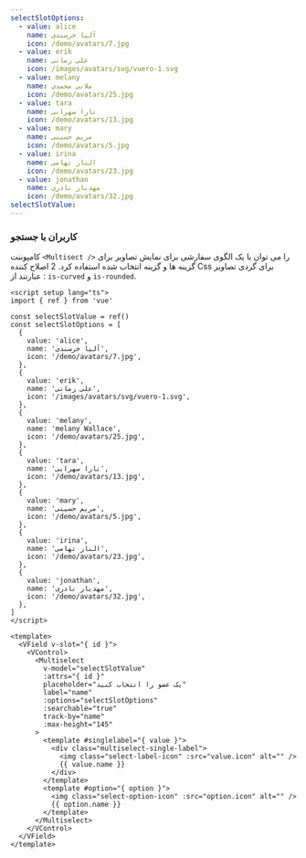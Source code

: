 ```yaml
---
selectSlotOptions:
  - value: alice
    name: آلیا خرسندی
    icon: /demo/avatars/7.jpg
  - value: erik
    name: علی زمانی
    icon: /images/avatars/svg/vuero-1.svg
  - value: melany
    name: ملانی محمدی
    icon: /demo/avatars/25.jpg
  - value: tara
    name: تارا سهرابی
    icon: /demo/avatars/13.jpg
  - value: mary
    name: مریم حسینی
    icon: /demo/avatars/5.jpg
  - value: irina
    name: الناز تهامی
    icon: /demo/avatars/23.jpg
  - value: jonathan
    name: مهدیار نادری
    icon: /demo/avatars/32.jpg
selectSlotValue:
---
```


### کاربران با جستجو

کامپوننت `<Multisect />` را می توان با یک الگوی سفارشی برای نمایش تصاویر برای گزینه ها و گزینه انتخاب شده استفاده کرد. 2 اصلاح کننده Css برای گردی تصاویر عبارتند از : `is-curved` و `is-rounded`.

<!--code-->

```vue
<script setup lang="ts">
import { ref } from 'vue'

const selectSlotValue = ref()
const selectSlotOptions = [
  {
    value: 'alice',
    name: 'آلیا خرسندی',
    icon: '/demo/avatars/7.jpg',
  },
  {
    value: 'erik',
    name: 'علی زمانی',
    icon: '/images/avatars/svg/vuero-1.svg',
  },
  {
    value: 'melany',
    name: 'melany Wallace',
    icon: '/demo/avatars/25.jpg',
  },
  {
    value: 'tara',
    name: 'تارا سهرابی',
    icon: '/demo/avatars/13.jpg',
  },
  {
    value: 'mary',
    name: 'مریم حسینی',
    icon: '/demo/avatars/5.jpg',
  },
  {
    value: 'irina',
    name: 'الناز تهامی',
    icon: '/demo/avatars/23.jpg',
  },
  {
    value: 'jonathan',
    name: 'مهدیار نادری',
    icon: '/demo/avatars/32.jpg',
  },
]
</script>

<template>
  <VField v-slot="{ id }">
    <VControl>
      <Multiselect
        v-model="selectSlotValue"
        :attrs="{ id }"
        placeholder="یک عضو را انتخاب کنید"
        label="name"
        :options="selectSlotOptions"
        :searchable="true"
        track-by="name"
        :max-height="145"
      >
        <template #singlelabel="{ value }">
          <div class="multiselect-single-label">
            <img class="select-label-icon" :src="value.icon" alt="" />
            {{ value.name }}
          </div>
        </template>
        <template #option="{ option }">
          <img class="select-option-icon" :src="option.icon" alt="" />
          {{ option.name }}
        </template>
      </Multiselect>
    </VControl>
  </VField>
</template>
```

<!--/code-->

<!--example-->

<div class="columns">
  <div class="column is-4">
    <VField v-slot="{ id }" class="is-image-select">
      <VControl>
        <Multiselect
          :attrs="{ id }"
          v-model="frontmatter.selectSlotValue"
          placeholder="یک عضو را انتخاب کنید"
          label="name"
          :options="frontmatter.selectSlotOptions"
          :searchable="true"
          trackBy="name"
          :maxHeight="145"
        >
          <template v-slot:singlelabel="{ value }">
            <div class="multiselect-single-label">
              <img class="select-label-icon" :src="value.icon" /> 
              <span class="select-label-text">
                {{ value.name }}
              </span>
            </div>
          </template>
          <template v-slot:option="{ option }">
            <img class="select-option-icon" :src="option.icon" /> 
            <span class="select-option-text">
              {{ option.name }}
            </span>  
          </template>
        </Multiselect>
      </VControl>
    </VField>
  </div>
  <div class="column is-4">
    <VField v-slot="{ id }" class="is-image-select is-curved-select">
      <VControl>
        <Multiselect
          :attrs="{ id }"
          v-model="frontmatter.selectSlotValue"
          placeholder="یک عضو را انتخاب کنید"
          label="name"
          :options="frontmatter.selectSlotOptions"
          :searchable="true"
          trackBy="name"
          :maxHeight="145"
        >
          <template v-slot:singlelabel="{ value }">
            <div class="multiselect-single-label">
              <img class="select-label-icon is-curved" :src="value.icon" /> 
              <span class="select-label-text">
                {{ value.name }}
              </span>
            </div>
          </template>
          <template v-slot:option="{ option }">
            <img class="select-option-icon is-curved" :src="option.icon" /> 
            <span class="select-option-text">
              {{ option.name }}
            </span>  
          </template>
        </Multiselect>
      </VControl>
    </VField>
  </div>
  <div class="column is-4">
    <VField v-slot="{ id }" class="is-image-select is-rounded-select">
      <VControl>
        <Multiselect
          :attrs="{ id }"
          v-model="frontmatter.selectSlotValue"
          placeholder="یک عضو را انتخاب کنید"
          label="name"
          :options="frontmatter.selectSlotOptions"
          :searchable="true"
          trackBy="name"
          :maxHeight="145"
        >
          <template v-slot:singlelabel="{ value }">
            <div class="multiselect-single-label">
              <img class="select-label-icon is-rounded" :src="value.icon" />
              <span class="select-label-text">
                {{ value.name }}
              </span>
            </div>
          </template>
          <template v-slot:option="{ option }">
            <img class="select-option-icon is-rounded" :src="option.icon" />
            <span class="select-option-text">
              {{ option.name }}
            </span>  
          </template>
        </Multiselect>
      </VControl>
    </VField>
  </div>
</div>

<!--/example-->

